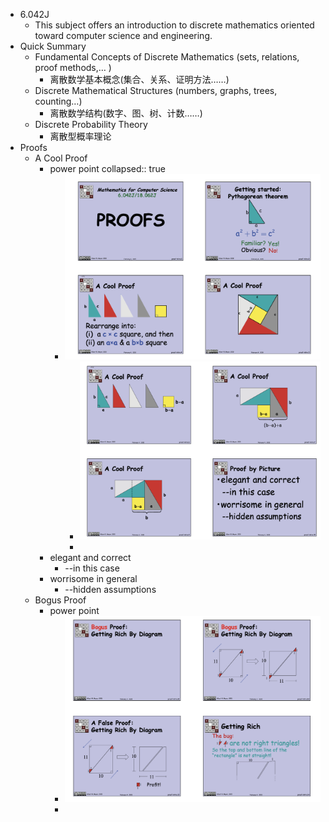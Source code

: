 - 6.042J
	- This subject offers an introduction to discrete mathematics oriented toward computer science and engineering.
- Quick Summary
	- Fundamental Concepts of Discrete Mathematics (sets, relations, proof methods,… )
		- 离散数学基本概念(集合、关系、证明方法……)
	- Discrete Mathematical Structures (numbers, graphs, trees, counting…)
		- 离散数学结构(数字、图、树、计数……)
	- Discrete Probability Theory
		- 离散型概率理论
- Proofs
	- A Cool Proof
		- power point
		  collapsed:: true
			- ![image.png](../assets/image_1656307254777_0.png)
				- ![image.png](../assets/image_1656307265888_0.png)
				-
		- elegant and correct
			- --in this case
		- worrisome in general
			- --hidden assumptions
	- Bogus Proof
		- power point
			- ![image.png](../assets/image_1656307333565_0.png)
			-